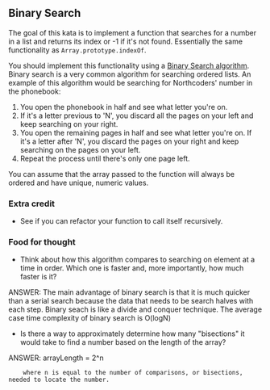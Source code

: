 ## Binary Search

The goal of this kata is to implement a function that searches for a number in a list and returns its index or -1 if it's not found. Essentially the same functionality as `Array.prototype.indexOf`.

You should implement this functionality using a [Binary Search algorithm](https://en.wikipedia.org/wiki/Binary_search_algorithm). Binary search is a very common algorithm for searching ordered lists. An example of this algorithm would be searching for Northcoders' number in the phonebook:

1. You open the phonebook in half and see what letter you're on.
2. If it's a letter previous to 'N', you discard all the pages on your left and keep searching on your right.
3. You open the remaining pages in half and see what letter you're on. If it's a letter after 'N', you discard the pages on your right and keep searching on the pages on your left.
4. Repeat the process until there's only one page left.

You can assume that the array passed to the function will always be ordered and have unique, numeric values.

### Extra credit

- See if you can refactor your function to call itself recursively.

### Food for thought

- Think about how this algorithm compares to searching on element at a time in order. Which one is faster and, more importantly, how much faster is it?

ANSWER: The main advantage of binary search is that it is much quicker than a serial search because the data that needs to be search halves with each step. Binary seach is like a divide and conquer technique. The average case time complexity of binary search is O(logN)

- Is there a way to approximately determine how many "bisections" it would take to find a number based on the length of the array?

ANSWER: arrayLength = 2^n
        
        where n is equal to the number of comparisons, or bisections, needed to locate the number. 